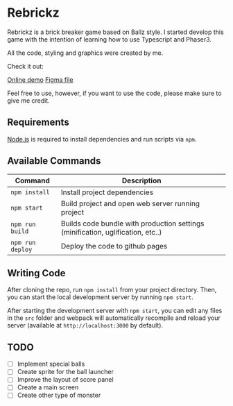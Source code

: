 # Rebrickz

Rebrickz is a brick breaker game based on Ballz style. I started develop this game with the intention of learning how to use Typescript and Phaser3.

All the code, styling and graphics were created by me.

Check it out:

[Online demo](https://roble.github.io/rebrickz/)
[Figma file](https://www.figma.com/file/nYsDfhw9c2LeFwbtLRveoS/Rebrickz?node-id=0%3A1)

Feel free to use, however, if you want to use the code, please make sure to give me credit.

## Requirements

[Node.js](https://nodejs.org) is required to install dependencies and run scripts via `npm`.

## Available Commands

| Command          | Description                                                                     |
| ---------------- | ------------------------------------------------------------------------------- |
| `npm install`    | Install project dependencies                                                    |
| `npm start`      | Build project and open web server running project                               |
| `npm run build`  | Builds code bundle with production settings (minification, uglification, etc..) |
| `npm run deploy` | Deploy the code to github pages                                                 |

## Writing Code

After cloning the repo, run `npm install` from your project directory. Then, you can start the local development server by running `npm start`.

After starting the development server with `npm start`, you can edit any files in the `src` folder and webpack will automatically recompile and reload your server (available at `http://localhost:3000` by default).

## TODO

- [ ] Implement special balls
- [ ] Create sprite for the ball launcher
- [ ] Improve the layout of score panel
- [ ] Create a main screen
- [ ] Create other type of monster
